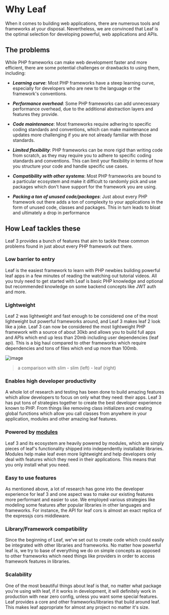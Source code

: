 # Why Leaf

When it comes to building web applications, there are numerous tools and frameworks at your disposal. Nevertheless, we are convinced that Leaf is the optimal selection for developing powerful, web applications and APIs.

## The problems

While PHP frameworks can make web development faster and more efficient, there are some potential challenges or drawbacks to using them, including:

- ***Learning curve***: Most PHP frameworks have a steep learning curve, especially for developers who are new to the language or the framework's conventions.

- ***Performance overhead***: Some PHP frameworks can add unnecessary performance overhead, due to the additional abstraction layers and features they provide.

- ***Code maintenance***: Most frameworks require adhering to specific coding standards and conventions, which can make maintenance and updates more challenging if you are not already familiar with those standards.

- ***Limited flexibility***: PHP frameworks can be more rigid than writing code from scratch, as they may require you to adhere to specific coding standards and conventions. This can limit your flexibility in terms of how you structure your code and handle specific use cases.

- ***Compatibility with other systems***: Most PHP frameworks are bound to a particular ecosystem and make it difficult to randomly pick and use packages which don't have support for the framework you are using.

- ***Packing a ton of unused code/packages***: Just about every PHP framework out there adds a ton of complexity to your applications in the form of unused code, classes and packages. This in turn leads to bloat and ultimately a drop in performance

## How Leaf tackles these

Leaf 3 provides a bunch of features that aim to tackle these common problems found in just about every PHP framework out there.

### Low barrier to entry

Leaf is the easiest framework to learn with PHP newbies building powerful leaf apps in a few minutes of reading the watching out tutorial videos. All you truly need to get started with Leaf is basic PHP knowledge and optional but recommended knowledge on some backend concepts like JWT auth and more.

### Lightweight

Leaf 2 was lightweight and fast enough to be considered one of the most lightweight but powerful frameworks around, and Leaf 3 makes leaf 2 look like a joke. Leaf 3 can now be considered the most lightweight PHP framework with a source of about 30kb and allows you to build full apps and APIs which end up less than 20mb including user dependencies (leaf api). This is a big haul compared to other frameworks which require dependencies and tons of files which end up more than 100mb.

![image](https://user-images.githubusercontent.com/26604242/146754044-4c71c4ec-7b37-4c85-9c8b-56e8c2b54831.png)

> a comparison with slim - slim (left) - leaf (right)

### Enables high developer productivity

A whole lot of research and testing has been done to build amazing features which allow developers to focus on only what they need: their apps. Leaf 3 has put tons of strategies together to create the best developer experience known to PHP. From things like removing class initializers and creating global functions which allow you call classes from anywhere in your application, modules and other amazing leaf features.

### Powered by [modules](/modules/)

Leaf 3 and its ecosystem are heavily powered by modules, which are simply pieces of leaf's functionality shipped into independently installable libraries. Modules help make leaf even more lightweight and help developers only deal with features which they need in their applications. This means that you only install what you need.

### Easy to use features

As mentioned above, a lot of research has gone into the developer experience for leaf 3 and one aspect was to make our existing features more performant and easier to use. We employed various strategies like modeling some features after popular libraries in other languages and frameworks. For instance, the API for leaf cors is almost an exact replica of the expressjs cors middleware.

### Library/Framework compatibility

Since the beginning of Leaf, we've set out to create code which could easily be integrated with other libraries and frameworks. No matter how powerful leaf is, we try to base of everything we do on simple concepts as opposed to other frameworks which need things like providers in order to access framework features in libraries.

### Scalability

One of the most beautiful things about leaf is that, no matter what package you're using with leaf, if it works in development, it will definitely work in production with near zero config, unless you want some special features. Leaf provides a core and other frameworks/libraries that build around leaf. This makes leaf appropriate for almost any project no matter it's size.
